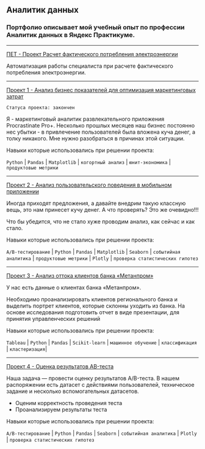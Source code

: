 ## Аналитик данных

### Портфолио описывает мой учебный опыт по профессии Аналитик данных в Яндекс Практикуме.
****
[ПЕТ - Проект Расчет фактического потребления электроэнергии](https://github.com/sgaleser/DataAnalyst/tree/main/ПЕТ%20-%20Проект%20Расчет%20фактического%20потребления%20электроэнергии)

Автоматизация работы специалиста при расчете фактического потребления электроэнергии.

***
[Проект 1 - Анализ бизнес показателей для оптимизация маркетинговых затрат](https://github.com/sgaleser/DataAnalyst/tree/main/Проект%201%20-%20Анализ%20бизнес%20показателей)

`Статуса проекта: закончен`

Я - маркетинговый аналитик развлекательного приложения Procrastinate Pro+. Несколько прошлых месяцев наш бизнес постоянно нес убытки - в привлечение пользователей была вложена куча денег, а толку никакого. Мне нужно разобраться в причинах этой ситуации.

Навыки которые использовались при решении проекта:

`Python` | `Pandas` | `Matplotlib` | `когортный анализ` | `юнит-экономика` | `продуктовые метрики`

***
[Проект 2 - Анализ пользовательского поведения в мобильном приложении](https://github.com/sgaleser/DataAnalyst/tree/main/Проект%202%20-%20Анализ%20воронки%20продаж)

Иногда приходят предложения, а давайте внедрим такую классную вещь, это нам принесет кучу денег. А что проверять? Это же очевидно!!!

Что бы убедится, что не стало хуже проводим анализ, как сейчас и как стало.

Навыки которые использовались при решении проекта:

`A/B-тестирование` | `Python` | `Pandas` | `Matplotlib` | `Seaborn` | `событийная аналитика` | `продуктовые метрики` | `Plotly` | `проверка статистических гипотез`
***
[Проект 3 - Анализ оттока клиентов банка «Метанпром»](https://github.com/sgaleser/DataAnalyst/tree/main/Проект%203%20-%20Изучение%20оттока%20клиентов%20Банковского%20сектора)

У нас есть данные о клиентах банка «Метанпром».

Необходимо проанализировать клиентов регионального банка и выделить портрет клиентов, которые склонны уходить из банка. На основе исследования подготовить отчет в виде презентации, для принятия управленческих решений

Навыки которые использовались при решении проекта:

`Tableau` | `Python` | `Pandas` | `Scikit-learn` | `машинное обучение` | `классификация` | `кластеризация`|
***
[Проект 4 - Оценка результатов AB-теста](https://github.com/sgaleser/DataAnalyst/tree/main/Проект%204%20-%20Оценка%20результатов%20AB-теста)

Наша задача — провести оценку результатов A/B-теста. В нашем распоряжении есть датасет с действиями пользователей, техническое задание и несколько вспомогательных датасетов.

- Оценим корректность проведения теста
- Проанализируем результаты теста

Навыки которые использовались при решении проекта:

`A/B-тестирование` | `Python` | `Pandas` | `Seaborn` | `событийная аналитика` | `Plotly` | `проверка статистических гипотез`
